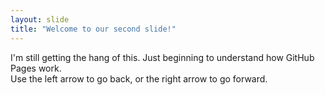 ```yaml
---
layout: slide
title: "Welcome to our second slide!"
---
```

I'm still getting the hang of this.
Just beginning to understand how GitHub Pages work. <br>
Use the left arrow to go back, or the right arrow to go forward.
